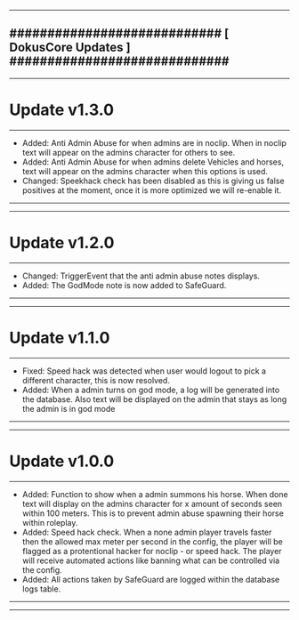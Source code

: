 --------------------------------------------------------------------------------
############################ [ DokusCore Updates ] #############################
--------------------------------------------------------------------------------
--------------------------------------------------------------------------------
# Update v1.3.0
--------------------------------------------------------------------------------
- Added: Anti Admin Abuse for when admins are in noclip. When in noclip text
  will appear on the admins character for others to see.
- Added: Anti Admin Abuse for when admins delete Vehicles and horses, text
  will appear on the admins character when this options is used.
- Changed: Speekhack check has been disabled as this is giving us false
  positives at the moment, once it is more optimized we will re-enable it.
--------------------------------------------------------------------------------
--------------------------------------------------------------------------------
# Update v1.2.0
--------------------------------------------------------------------------------
- Changed: TriggerEvent that the anti admin abuse notes displays.
- Added: The GodMode note is now added to SafeGuard.
--------------------------------------------------------------------------------
--------------------------------------------------------------------------------
# Update v1.1.0
--------------------------------------------------------------------------------
- Fixed: Speed hack was detected when user would logout to pick a different
  character, this is now resolved.
- Added: When a admin turns on god mode, a log will be generated into the
  database. Also text will be displayed on the admin that stays as long the
  admin is in god mode
--------------------------------------------------------------------------------
--------------------------------------------------------------------------------
# Update v1.0.0
--------------------------------------------------------------------------------
- Added: Function to show when a admin summons his horse. When done text will
  display on the admins character for x amount of seconds seen within 100 meters.
  This is to prevent admin abuse spawning their horse within roleplay.
- Added: Speed hack check. When a none admin player travels faster then the
  allowed max meter per second in the config, the player will be flagged as a
  protentional hacker for noclip - or speed hack. The player will receive automated
  actions like banning what can be controlled via the config.
- Added: All actions taken by SafeGuard are logged within the database logs table.
--------------------------------------------------------------------------------
--------------------------------------------------------------------------------

